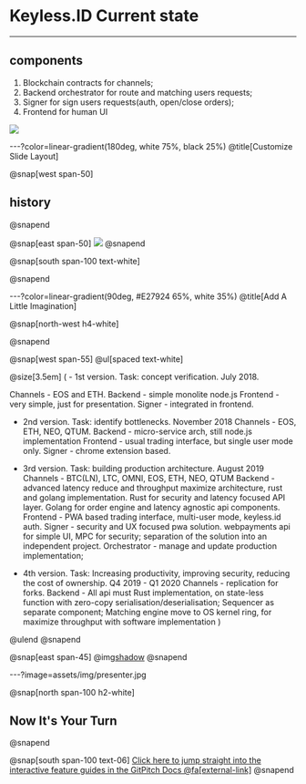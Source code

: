# Keyless.ID Current state

---

## components
1. Blockchain contracts for channels;
2. Backend orchestrator for route and matching users requests;
3. Signer for sign users requests(auth, open/close orders);
4. Frontend for human UI

![](assets/img/presentation.png)

---?color=linear-gradient(180deg, white 75%, black 25%)
@title[Customize Slide Layout]

@snap[west span-50]
## history
@snapend

@snap[east span-50]
![](assets/img/presentation.png)
@snapend

@snap[south span-100 text-white]

@snapend

---?color=linear-gradient(90deg, #E27924 65%, white 35%)
@title[Add A Little Imagination]

@snap[north-west h4-white]

@snapend

@snap[west span-55]
@ul[spaced text-white]



@size[3.5em] ( - 1st version. Task: concept verification. July 2018.

Channels - EOS and ETH.
Backend - simple monolite node.js 
Frontend - very simple, just for presentation.
Signer - integrated in frontend.
- 2nd version. Task: identify bottlenecks. November 2018
Channels - EOS, ETH, NEO, QTUM.
Backend - micro-service arch, still node.js implementation
Frontend - usual trading interface, but single user mode only.
Signer - chrome extension based.
- 3rd version. Task: building production architecture. August 2019
Channels - BTC(LN), LTC, OMNI, EOS, ETH, NEO, QTUM 
Backend - advanced latency reduce and throughput maximize architecture, rust and golang implementation. Rust for security and latency focused API layer. Golang for order engine and latency agnostic api components.
Frontend - PWA based trading interface, multi-user mode, keyless.id auth.
Signer - security and UX focused pwa solution. webpayments api for simple UI, MPC for security; separation of the solution into an independent project.
Orchestrator - manage and update production implementation; 

- 4th version. Task: Increasing productivity, improving security, reducing the cost of ownership. Q4 2019 - Q1 2020
Channels - replication for forks.
Backend - All api must Rust implementation, on state-less function with zero-copy serialisation/deserialisation; Sequencer as separate component; Matching engine move to OS kernel ring, for maximize throughput with software implementation )



@ulend
@snapend

@snap[east span-45]
@img[shadow](assets/img/conference.png)
@snapend

---?image=assets/img/presenter.jpg

@snap[north span-100 h2-white]
## Now It's Your Turn
@snapend

@snap[south span-100 text-06]
[Click here to jump straight into the interactive feature guides in the GitPitch Docs @fa[external-link]](https://gitpitch.com/docs/getting-started/tutorial/)
@snapend
